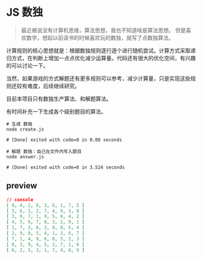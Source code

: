 # JS 数独

> 最近被说没有计算机思维，算法思想，我也不知道啥是算法思想。
> 但是喜欢数学，想起以前读书的时候喜欢玩的数独，就写了点数独算法。

计算规则的核心思想就是：根据数独规则逐行逐个进行随机尝试。计算方式采取递归方式，在判断上增加一点点优化减少运算量。代码还有很大的优化空间，有兴趣的可以讨论一下。

当然，如果游戏的方式解题还有更多规则可以参考，减少计算量，只是实现这些规则还较有难度，后续继续研究。

目前本项目只有数独生产算法、和解题算法。

有时间补充一下生成各个级别题目的算法。

```shell
# 生成 数独
node create.js

# [Done] exited with code=0 in 0.08 seconds

# 解题 数独：自己在文件内写入题目
node answer.js

# [Done] exited with code=0 in 3.524 seconds

```

## preview

```JSON
// console
[ 9, 4, 2, 8, 3, 6, 1, 7, 5 ]
[ 5, 6, 1, 2, 7, 4, 9, 3, 8 ]
[ 3, 8, 7, 1, 9, 5, 6, 4, 2 ]
[ 4, 5, 6, 7, 8, 3, 2, 9, 1 ]
[ 1, 7, 3, 6, 2, 9, 8, 5, 4 ]
[ 2, 9, 8, 5, 4, 1, 3, 6, 7 ]
[ 7, 1, 4, 9, 6, 8, 5, 2, 3 ]
[ 8, 3, 9, 4, 5, 2, 7, 1, 6 ]
[ 6, 2, 5, 3, 1, 7, 4, 8, 9 ]

```

